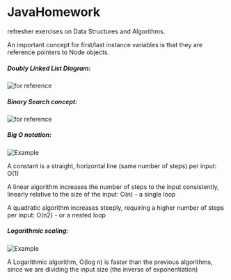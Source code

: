 # JavaHomework
refresher exercises on Data Structures and Algorithms.

An important concept for first/last instance variables is that they are reference pointers to Node objects.

##### Doubly Linked List Diagram:

![for reference](https://github.com/futureproofd/JavaHomework/blob/master/assets/screencaps/doublydiagram.png)

##### Binary Search concept:

![for reference](https://github.com/futureproofd/JavaHomework/blob/master/assets/screencaps/binary_concept.png)

##### Big O notation:

![Example](https://github.com/futureproofd/JavaHomework/blob/master/assets/screencaps/big_o_notation.png)

A constant is a straight, horizontal line (same number of steps) per input: O(1)

A linear algorithm increases the number of steps to the input consistently, linearly relative to the size of the input: O(n) - a single loop

A quadratic algorithm increases steeply, requiring a higher number of steps per input: O(n2) - or a nested loop

##### Logarithmic scaling:

![Example](https://github.com/futureproofd/JavaHomework/blob/master/assets/screencaps/logarithmic.png)

A Logarithmic algorithm, O(log n) is faster than the previous algorithms, since we are dividing the input size (the inverse of exponentiation)

